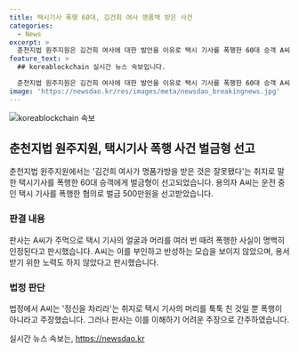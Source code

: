 ```yaml
---
title: 택시기사 폭행 60대, 김건희 여사 명품백 받은 사건
categories:
  - News
excerpt: >
  춘천지법 원주지원은 김건희 여사에 대한 발언을 이유로 택시 기사를 폭행한 60대 승객 A씨에게 벌금 500만원을 선고했다. A씨는 운전 중인 택시 기사 B씨를 여러 차례 폭행한 혐의를 받았으며, 이를 부인하고 반성하는 모습도 보이지 않아 범행을 인정하고 형을 정했다. 황 판사는 A씨의 행위를 명백한 폭행으로 판단하고 용서받기 위한 노력이 없었다며 형을 선고했다.
feature_text: >
  ## koreablockchain 실시간 뉴스 속보입니다.

  춘천지법 원주지원은 김건희 여사에 대한 발언을 이유로 택시 기사를 폭행한 60대 승객 A씨에게 벌금 500만원을 선고했다. A씨는 운전 중인 택시 기사 B씨를 여러 차례 폭행한 혐의를 받았으며, 이를 부인하고 반성하는 모습도 보이지 않아 범행을 인정하고 형을 정했다. 황 판사는 A씨의 행위를 명백한 폭행으로 판단하고 용서받기 위한 노력이 없었다며 형을 선고했다.
image: 'https://newsdao.kr/res/images/meta/newsdao_breakingnews.jpg'
---
```


<p><img src="https://newsdao.kr/res/images/meta/newsdao_breakingnews.jpg" alt="koreablockchain 속보" /></p>

<h2 data-ke-size="size26">춘천지법 원주지원, 택시기사 폭행 사건 벌금형 선고</h2>

<p data-ke-size="size16">춘천지법 원주지원에서는 '김건희 여사가 명품가방을 받은 것은 잘못됐다'는 취지로 말한 택시기사를 폭행한 60대 승객에게 벌금형이 선고되었습니다. 용의자 A씨는 운전 중인 택시 기사를 폭행한 혐의로 벌금 500만원을 선고받았습니다.</p>

<h3>판결 내용</h3>

<p data-ke-size="size16">판사는 A씨가 주먹으로 택시 기사의 얼굴과 머리를 여러 번 때려 폭행한 사실이 명백히 인정된다고 판시했습니다. A씨는 이를 부인하고 반성하는 모습을 보이지 않았으며, 용서받기 위한 노력도 하지 않았다고 판시했습니다.</p>

<h3>법정 판단</h3>

<p data-ke-size="size16">법정에서 A씨는 '정신을 차리라'는 취지로 택시 기사의 머리를 툭툭 친 것일 뿐 폭행이 아니라고 주장했습니다. 그러나 판사는 이를 이해하기 어려운 주장으로 간주하였습니다.</p>
실시간 뉴스 속보는, <a href="https://newsdao.kr" rel="dofollow">https://newsdao.kr</a>


